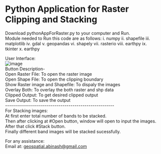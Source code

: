 # Python Application for Raster Clipping and Stacking
Download pythonAppForRaster.py to your computer and Run. <br/>
Module needed to Run this code are as follows:
i. numpy
ii. shapefile
iii. matplotlib
iv. gdal
v. geopandas
vi. shapely
vii. rasterio
viii. earthpy
ix. tkinter
x. earthpy

User Interface: <br/>
![image](https://user-images.githubusercontent.com/54283934/177387474-9a88e7e7-1aad-4e62-86e3-4423ab256997.png) <br/>
Button Description- <br/>
Open Raster File: To open the raster image<br/>
Open Shape File: To open the clipping boundary <br/>
Show Raster image and Shapefile: To dispaly the images <br/>
Overlay Both: To overlay the both raster and shp data<br/>
Clipped Output: To get desired clipped output<br/>
Save Output: To save the output<br/>
------------------------------------------------------- <br/>
For Stacking images: <br/>
At first enter total number of bands to be stacked. <br/>
Then after clicking at #Open button, window will open to input the images. <br/>
After that click #Stack button.<br/>
Finally different band images will be stacked sucessfully. <br/>

For any assistance: <br/>
Email at: geospatial.abinash@gmail.com <br/>

